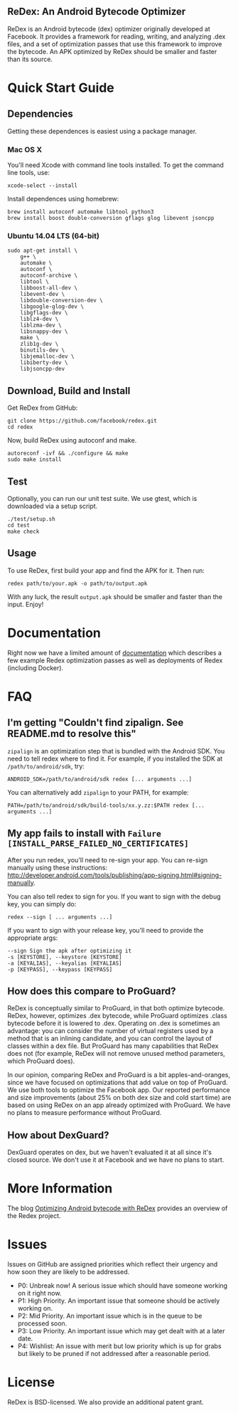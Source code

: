 ReDex: An Android Bytecode Optimizer
------------------------------------

ReDex is an Android bytecode (dex) optimizer originally developed at
Facebook. It provides a framework for reading, writing, and analyzing .dex
files, and a set of optimization passes that use this framework to improve the
bytecode.  An APK optimized by ReDex should be smaller and faster than its
source.

# Quick Start Guide

## Dependencies

Getting these dependences is easiest using a package manager.

### Mac OS X

You'll need Xcode with command line tools installed.  To get the command line
tools, use:
```
xcode-select --install
```

Install dependences using homebrew:
```
brew install autoconf automake libtool python3
brew install boost double-conversion gflags glog libevent jsoncpp
```

### Ubuntu 14.04 LTS (64-bit)
```
sudo apt-get install \
    g++ \
    automake \
    autoconf \
    autoconf-archive \
    libtool \
    libboost-all-dev \
    libevent-dev \
    libdouble-conversion-dev \
    libgoogle-glog-dev \
    libgflags-dev \
    liblz4-dev \
    liblzma-dev \
    libsnappy-dev \
    make \
    zlib1g-dev \
    binutils-dev \
    libjemalloc-dev \
    libiberty-dev \
    libjsoncpp-dev
```

## Download, Build and Install

Get ReDex from GitHub:
```
git clone https://github.com/facebook/redex.git
cd redex
```

Now, build ReDex using autoconf and make.
```
autoreconf -ivf && ./configure && make
sudo make install
```

## Test

Optionally, you can run our unit test suite.  We use gtest, which is downloaded
via a setup script.
```
./test/setup.sh
cd test
make check
```

## Usage

To use ReDex, first build your app and find the APK for it.  Then run:
```
redex path/to/your.apk -o path/to/output.apk
```
With any luck, the result `output.apk` should be smaller and faster than the
input.  Enjoy!

# Documentation
Right now we have a limited amount of [documentation](docs/README.md) which describes a few
example Redex optimization passes as well as deployments of Redex (including Docker).

# FAQ

## I'm getting "Couldn't find zipalign. See README.md to resolve this"

`zipalign` is an optimization step that is bundled with the Android SDK.  You
need to tell redex where to find it.  For example, if you installed the SDK at
`/path/to/android/sdk`, try:
```
ANDROID_SDK=/path/to/android/sdk redex [... arguments ...]
```
You can alternatively add `zipalign` to your PATH, for example:
```
PATH=/path/to/android/sdk/build-tools/xx.y.zz:$PATH redex [... arguments ...]
```

## My app fails to install with `Failure [INSTALL_PARSE_FAILED_NO_CERTIFICATES]`

After you run redex, you'll need to re-sign your app.  You can re-sign manually
using these instructions:
http://developer.android.com/tools/publishing/app-signing.html#signing-manually.

You can also tell redex to sign for you.  If you want to sign with the debug
key, you can simply do:

```
redex --sign [ ... arguments ...]
```

If you want to sign with your release key, you'll need to provide the
appropriate args:

```
--sign Sign the apk after optimizing it
-s [KEYSTORE], --keystore [KEYSTORE]
-a [KEYALIAS], --keyalias [KEYALIAS]
-p [KEYPASS], --keypass [KEYPASS]
```

## How does this compare to ProGuard?

ReDex is conceptually similar to ProGuard, in that both optimize bytecode.
ReDex, however, optimizes .dex bytecode, while ProGuard optimizes .class
bytecode before it is lowered to .dex.  Operating on .dex is sometimes an
advantage: you can consider the number of virtual registers used by a method
that is an inlining candidate, and you can control the layout of classes within
a dex file.  But ProGuard has many capabilities that ReDex does not (for
example, ReDex will not remove unused method parameters, which ProGuard does).

In our opinion, comparing ReDex and ProGuard is a bit apples-and-oranges, since
we have focused on optimizations that add value on top of ProGuard.  We use both
tools to optimize the Facebook app.  Our reported performance and size
improvements (about 25% on both dex size and cold start time) are based on using
ReDex on an app already optimized with ProGuard.  We have no plans to measure
performance without ProGuard.

## How about DexGuard?

DexGuard operates on dex, but we haven't evaluated it at all since it's closed
source.  We don't use it at Facebook and we have no plans to start.

# More Information

The blog [Optimizing Android bytecode with ReDex](https://code.facebook.com/posts/1480969635539475/optimizing-android-bytecode-with-redex) provides an overview of the Redex project.

# Issues
Issues on GitHub are assigned priorities which reflect their urgency and how soon they are
likely to be addressed.
* P0: Unbreak now! A serious issue which should have someone working on it right now.
* P1: High Priority. An important issue that someone should be actively working on.
* P2: Mid Priority. An important issue which is in the queue to be processed soon.
* P3: Low Priority. An important issue which may get dealt with at a later date.
* P4: Wishlist: An issue with merit but low priority which is up for grabs but likely to be pruned if not addressed after a reasonable period.

# License

ReDex is BSD-licensed.  We also provide an additional patent grant.
